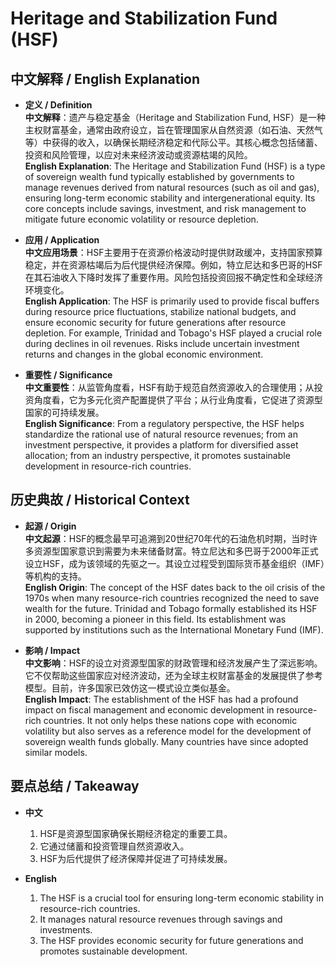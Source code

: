 # Heritage and Stabilization Fund (HSF)

## 中文解释 / English Explanation

* **定义 / Definition**  
  **中文解释**：遗产与稳定基金（Heritage and Stabilization Fund, HSF）是一种主权财富基金，通常由政府设立，旨在管理国家从自然资源（如石油、天然气等）中获得的收入，以确保长期经济稳定和代际公平。其核心概念包括储蓄、投资和风险管理，以应对未来经济波动或资源枯竭的风险。  
  **English Explanation**: The Heritage and Stabilization Fund (HSF) is a type of sovereign wealth fund typically established by governments to manage revenues derived from natural resources (such as oil and gas), ensuring long-term economic stability and intergenerational equity. Its core concepts include savings, investment, and risk management to mitigate future economic volatility or resource depletion.

* **应用 / Application**  
  **中文应用场景**：HSF主要用于在资源价格波动时提供财政缓冲，支持国家预算稳定，并在资源枯竭后为后代提供经济保障。例如，特立尼达和多巴哥的HSF在其石油收入下降时发挥了重要作用。风险包括投资回报不确定性和全球经济环境变化。  
  **English Application**: The HSF is primarily used to provide fiscal buffers during resource price fluctuations, stabilize national budgets, and ensure economic security for future generations after resource depletion. For example, Trinidad and Tobago's HSF played a crucial role during declines in oil revenues. Risks include uncertain investment returns and changes in the global economic environment.

* **重要性 / Significance**  
  **中文重要性**：从监管角度看，HSF有助于规范自然资源收入的合理使用；从投资角度看，它为多元化资产配置提供了平台；从行业角度看，它促进了资源型国家的可持续发展。  
  **English Significance**: From a regulatory perspective, the HSF helps standardize the rational use of natural resource revenues; from an investment perspective, it provides a platform for diversified asset allocation; from an industry perspective, it promotes sustainable development in resource-rich countries.

## 历史典故 / Historical Context

* **起源 / Origin**  
  **中文起源**：HSF的概念最早可追溯到20世纪70年代的石油危机时期，当时许多资源型国家意识到需要为未来储备财富。特立尼达和多巴哥于2000年正式设立HSF，成为该领域的先驱之一。其设立过程受到国际货币基金组织（IMF）等机构的支持。  
  **English Origin**: The concept of the HSF dates back to the oil crisis of the 1970s when many resource-rich countries recognized the need to save wealth for the future. Trinidad and Tobago formally established its HSF in 2000, becoming a pioneer in this field. Its establishment was supported by institutions such as the International Monetary Fund (IMF).

* **影响 / Impact**  
  **中文影响**：HSF的设立对资源型国家的财政管理和经济发展产生了深远影响。它不仅帮助这些国家应对经济波动，还为全球主权财富基金的发展提供了参考模型。目前，许多国家已效仿这一模式设立类似基金。  
  **English Impact**: The establishment of the HSF has had a profound impact on fiscal management and economic development in resource-rich countries. It not only helps these nations cope with economic volatility but also serves as a reference model for the development of sovereign wealth funds globally. Many countries have since adopted similar models.

## 要点总结 / Takeaway

* **中文**  
  1. HSF是资源型国家确保长期经济稳定的重要工具。
  2. 它通过储蓄和投资管理自然资源收入。
  3. HSF为后代提供了经济保障并促进了可持续发展。

* **English**  
  1. The HSF is a crucial tool for ensuring long-term economic stability in resource-rich countries.
  2. It manages natural resource revenues through savings and investments.
  3. The HSF provides economic security for future generations and promotes sustainable development.